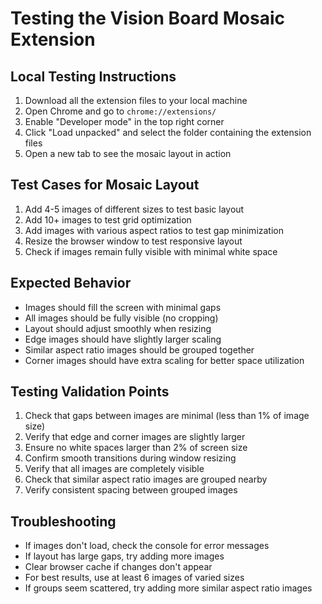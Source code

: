 # Testing the Vision Board Mosaic Extension

## Local Testing Instructions

1. Download all the extension files to your local machine
2. Open Chrome and go to `chrome://extensions/`
3. Enable "Developer mode" in the top right corner
4. Click "Load unpacked" and select the folder containing the extension files
5. Open a new tab to see the mosaic layout in action

## Test Cases for Mosaic Layout
1. Add 4-5 images of different sizes to test basic layout
2. Add 10+ images to test grid optimization
3. Add images with various aspect ratios to test gap minimization
4. Resize the browser window to test responsive layout
5. Check if images remain fully visible with minimal white space

## Expected Behavior
- Images should fill the screen with minimal gaps
- All images should be fully visible (no cropping)
- Layout should adjust smoothly when resizing
- Edge images should have slightly larger scaling
- Similar aspect ratio images should be grouped together
- Corner images should have extra scaling for better space utilization

## Testing Validation Points
1. Check that gaps between images are minimal (less than 1% of image size)
2. Verify that edge and corner images are slightly larger
3. Ensure no white spaces larger than 2% of screen size
4. Confirm smooth transitions during window resizing
5. Verify that all images are completely visible
6. Check that similar aspect ratio images are grouped nearby
7. Verify consistent spacing between grouped images

## Troubleshooting
- If images don't load, check the console for error messages
- If layout has large gaps, try adding more images
- Clear browser cache if changes don't appear
- For best results, use at least 6 images of varied sizes
- If groups seem scattered, try adding more similar aspect ratio images